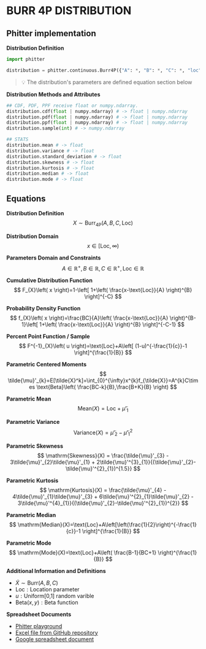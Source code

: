 # BURR 4P DISTRIBUTION

## Phitter implementation

**Distribution Definition**

```python
import phitter

distribution = phitter.continuous.Burr4P({"A": *, "B": *, "C": *, "loc": *})
```

> 💡 The distribution's parameters are defined equation section below

**Distribution Methods and Attributes**

```python
## CDF, PDF, PPF receive float or numpy.ndarray.
distribution.cdf(float | numpy.ndarray) # -> float | numpy.ndarray
distribution.pdf(float | numpy.ndarray) # -> float | numpy.ndarray
distribution.ppf(float | numpy.ndarray) # -> float | numpy.ndarray
distribution.sample(int) # -> numpy.ndarray

## STATS
distribution.mean # -> float
distribution.variance # -> float
distribution.standard_deviation # -> float
distribution.skewness # -> float
distribution.kurtosis # -> float
distribution.median # -> float
distribution.mode # -> float
```

## Equations

**Distribution Definition**
$$ X\sim \mathrm{Burr_{4P}}\left( A,B,C,\text{Loc} \right) $$

**Distribution Domain**
$$ x\in [\text{Loc},\infty) $$

**Parameters Domain and Constraints**
$$ A\in \mathbb{R}^{+},  B\in \mathbb{R},  C\in \mathbb{R}^{+},  \text{Loc}\in \mathbb{R} $$

**Cumulative Distribution Function**
$$ F_{X}\left( x \right)=1-\left[ 1+\left( \frac{x-\text{Loc}}{A} \right)^{B} \right]^{-C} $$

**Probability Density Function**
$$ f_{X}\left( x \right)=\frac{BC}{A}\left( \frac{x-\text{Loc}}{A} \right)^{B-1}\left[ 1+\left( \frac{x-\text{Loc}}{A} \right)^{B} \right]^{-C-1} $$

**Percent Point Function / Sample**
$$ F^{-1}_{X}\left( u \right)=\text{Loc}+A\left[ (1-u)^{-\frac{1}{c}}-1 \right]^{\frac{1}{B}} $$

**Parametric Centered Moments**
$$ \tilde{\mu}'_{k}=E[\tilde{X}^k]=\int_{0}^{\infty}x^{k}f_{\tilde{X}}=A^{k}C\times \text{Beta}\left( \frac{BC-k}{B},\frac{B+K}{B} \right) $$

**Parametric Mean**
$$ \mathrm{Mean}(X)=\text{Loc}+\tilde{\mu}'_{1} $$

**Parametric Variance**
$$ \mathrm{Variance}(X)=\tilde{\mu}'_{2}-\tilde{\mu}'^{2}_{1} $$

**Parametric Skewness**
$$ \mathrm{Skewness}(X) = \frac{\tilde{\mu}'_{3} - 3\tilde{\mu}'_{2}\tilde{\mu}'_{1} + 2\tilde{\mu}'^{3}_{1}}{(\tilde{\mu}'_{2}-\tilde{\mu}'^{2}_{1})^{1.5}} $$

**Parametric Kurtosis**
$$ \mathrm{Kurtosis}(X) = \frac{\tilde{\mu}'_{4} - 4\tilde{\mu}'_{1}\tilde{\mu}'_{3} + 6\tilde{\mu}'^{2}_{1}\tilde{\mu}'_{2} - 3\tilde{\mu}'^{4}_{1}}{(\tilde{\mu}'_{2}-\tilde{\mu}'^{2}_{1})^{2}} $$

**Parametric Median**
$$ \mathrm{Median}(X)=\text{Loc}+A\left[\left(\frac{1}{2}\right)^{-\frac{1}{c}}-1 \right]^{\frac{1}{B}} $$

**Parametric Mode**
$$ \mathrm{Mode}(X)=\text{Loc}+A\left( \frac{B-1}{BC+1} \right)^{\frac{1}{B}} $$

**Additional Information and Definitions**
- $\tilde{X}\sim \mathrm{Burr}\left( A,B,C \right)$
- $\text{Loc}:\text{Location parameter}$
- $u:\text{Uniform[0,1] random varible}$
- $\text{Beta}\left( x,y \right):\text{Beta function}$

**Spreadsheet Documents**

-   [Phitter playground](https://phitter.io/distributions/continuous/burr_4p)
-   [Excel file from GitHub repository](https://github.com/phitterio/phitter-files/blob/main/continuous/burr_4p.xlsx)
-   [Google spreadsheet document](https://docs.google.com/spreadsheets/d/1tEk3O2yvANj_PlLqACuwvRSqYYGQVRFH1SPMdLGYnz4)
    